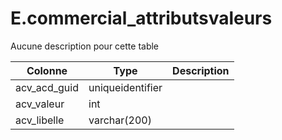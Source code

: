 # E.commercial_attributsvaleurs

Aucune description pour cette table

Colonne|Type|Description
---|---|---
acv_acd_guid|uniqueidentifier|
acv_valeur|int|
acv_libelle|varchar(200)|
